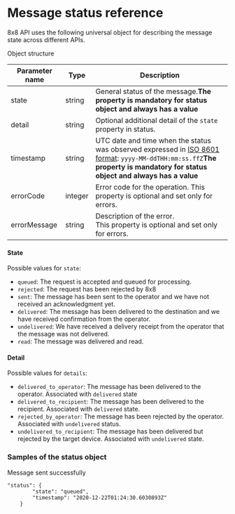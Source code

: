 # Message status reference

8x8 API uses the following universal object for describing the message state across different APIs.

Object structure

| Parameter name | Type | Description                                                                                                                                                                                                            |
| --- | --- |------------------------------------------------------------------------------------------------------------------------------------------------------------------------------------------------------------------------|
| state | string | General status of the message.**The property is mandatory for status object and always has a value**                                                                                                                   |
| detail | string | Optional additional detail of the `state` property in status.                                                                                                                                                          |
| timestamp | string | UTC date and time when the status was observed expressed in [ISO 8601 format](https://en.wikipedia.org/wiki/ISO_8601): `yyyy-MM-ddTHH:mm:ss.ffZ`**The property is mandatory for status object and always has a value** |
| errorCode | integer | Error code for the operation. This property is optional and set only for errors.                                                                                                                                       |
| errorMessage | string | Description of the error.<br>This property is optional and set only for errors.                                                                                                                                        |

#### State

Possible values for `state`:

* `queued`: The request is accepted and queued for processing.
* `rejected`: The request has been rejected by 8x8
* `sent`: The message has been sent to the operator and we have not received an acknowledgment yet.
* `delivered`: The message has been delivered to the destination and we have received confirmation from the operator.
* `undelivered`: We have received a delivery receipt from the operator that the message was not delivered.
* `read`: The message was delivered and read.

#### Detail

Possible values for `details`:

* `delivered_to_operator`: The message has been delivered to the operator. Associated with `delivered` state
* `delivered_to_recipient`: The message has been delivered to the recipient. Associated with `delivered` state.
* `rejected_by_operator`: The message has been rejected by the operator. Associated with `undelivered` status.
* `undelivered_to_recipient`: The message has been delivered but rejected by the target device. Associated with `undelivered` state.

### Samples of the status object

Message sent successfully

```
"status": {
        "state": "queued",
        "timestamp": "2020-12-22T01:24:30.6030893Z"
    }

```
